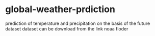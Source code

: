 # global-weather-prdiction
prediction of temperature and precipitation on the basis of the future dataset
dataset can be download from the link noaa floder
